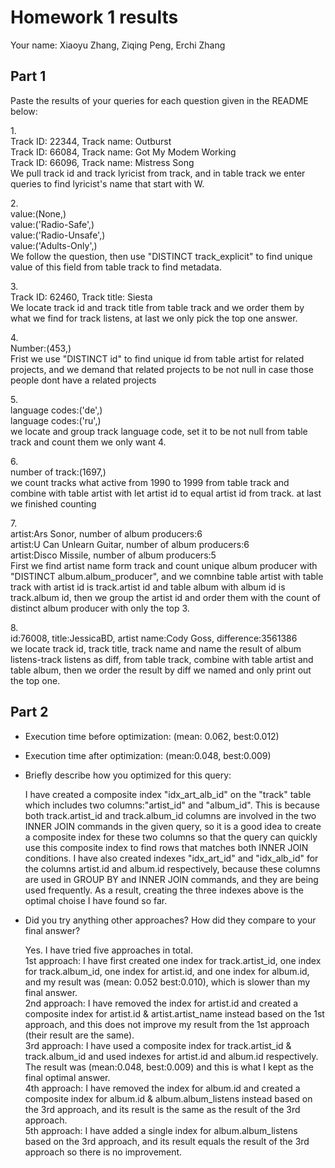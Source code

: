 # Homework 1 results

Your name: Xiaoyu Zhang, Ziqing Peng, Erchi Zhang

## Part 1
Paste the results of your queries for each question given in the README below:

1.<br>Track ID: 22344, Track name: Outburst
<br>Track ID: 66084, Track name: Got My Modem Working
<br>Track ID: 66096, Track name: Mistress Song
<br> We pull track id and track lyricist from track, and in table track we enter queries to find lyricist's name that start with W.

2.<br>value:(None,)
<br>value:('Radio-Safe',)
<br>value:('Radio-Unsafe',)
<br>value:('Adults-Only',)
<br> We follow the question, then use "DISTINCT track_explicit" to find unique value of this field from table track to find metadata.

3.<br>Track ID: 62460, Track title: Siesta
<br> We locate track id and track title from table track and we order them by what we find for track listens, at last we only pick the top one answer.

4.<br>Number:(453,)
<br> Frist we use "DISTINCT id" to find unique id from table artist for related projects, and we demand that related projects to be not null in case those people dont have a related projects

5.<br>language codes:('de',)
<br>language codes:('ru',)
<br> we locate and group track language code, set it to be not null from table track and count them we only want 4.

6.<br>number of track:(1697,)
<br> we count tracks what active from 1990 to 1999 from table track and combine with table artist with let artist id to equal artist id from track. at last we finished counting

7.<br>artist:Ars Sonor, number of album producers:6
<br>artist:U Can Unlearn Guitar, number of album producers:6
<br>artist:Disco Missile, number of album producers:5
<br> First we find artist name form track and count unique album producer with "DISTINCT album.album_producer", and we comnbine table artist with table track with artist id is track.artist id and table album with album id is track.album id, then we group the artist id and order them with the count of distinct album producer with only the top 3.

8.<br>id:76008, title:JessicaBD, artist name:Cody Goss, difference:3561386
<br> we locate track id, track title, track name and name the result of album listens-track listens as diff, from table track, combine with table artist and table album, then we order the result by diff we named and only print out the top one.

## Part 2

- Execution time before optimization: (mean: 0.062, best:0.012)
- Execution time after optimization: (mean:0.048, best:0.009)

- Briefly describe how you optimized for this query:
<ul>
I have created a composite index "idx_art_alb_id" on the "track" table which includes two columns:"artist_id" and "album_id". This is because both track.artist_id and track.album_id columns are involved in the two INNER JOIN commands in the given query, so it is a good idea to create a composite index for these two columns so that the query can quickly use this composite index to find rows that matches both INNER JOIN conditions. I have also created indexes "idx_art_id" and "idx_alb_id" for the columns artist.id and album.id respectively, because these columns are used in GROUP BY and INNER JOIN commands, and they are being used frequently. As a result, creating the three indexes above is the optimal choise I have found so far.
</ul>

- Did you try anything other approaches?  How did they compare to your final answer?
<ul>Yes. I have tried five approaches in total.
<br>1st approach: I have first created one index for track.artist_id, one index for track.album_id, one index for artist.id, and one index for album.id, and my result was (mean: 0.052 best:0.010), which is slower than my final answer.
<br>2nd approach: I have removed the index for artist.id and created a composite index for artist.id & artist.artist_name instead based on the 1st approach, and this does not improve my result from the 1st approach (their result are the same).
<br>3rd approach: I have used a composite index for track.artist_id & track.album_id and used indexes for artist.id and album.id respectively. The result was (mean:0.048, best:0.009) and this is what I kept as the final optimal answer.
<br>4th approach: I have removed the index for album.id and created a composite index for album.id & album.album_listens instead based on the 3rd approach, and its result is the same as the result of the 3rd approach.
<br>5th approach: I have added a single index for album.album_listens based on the 3rd approach, and its result equals the result of the 3rd approach so there is no improvement.
</ul>
